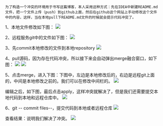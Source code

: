     为了构造一个冲突的环境用于书写这篇博客，本人采用这种方式：先在IDEA中新建README.md文件，把一个文件上传（push）到github上面，然后在github这个网站上手动修改这个文件中的内容，这样，当在本地pull下README.md文件的时候就会提示代码冲突了。

1、本地文件修改如下图：
    ![](http://img.blog.csdn.net/20160822160436245?watermark/2/text/aHR0cDovL2Jsb2cuY3Nkbi5uZXQv/font/5a6L5L2T/fontsize/400/fill/I0JBQkFCMA==/dissolve/70/gravity/Center)

2、远程服务git中的文件如下图：
    ![](http://img.blog.csdn.net/20160822160440757?watermark/2/text/aHR0cDovL2Jsb2cuY3Nkbi5uZXQv/font/5a6L5L2T/fontsize/400/fill/I0JBQkFCMA==/dissolve/70/gravity/Center)

3、先commit本地修改的文件到本地repository
    ![](http://img.blog.csdn.net/20160822160444339?watermark/2/text/aHR0cDovL2Jsb2cuY3Nkbi5uZXQv/font/5a6L5L2T/fontsize/400/fill/I0JBQkFCMA==/dissolve/70/gravity/Center)

4、pull源码，因为存在代码冲突，所以接下来会自动弹出merge融合窗口，如下图：
    ![](http://img.blog.csdn.net/20160822160449448?watermark/2/text/aHR0cDovL2Jsb2cuY3Nkbi5uZXQv/font/5a6L5L2T/fontsize/400/fill/I0JBQkFCMA==/dissolve/70/gravity/Center)
    ![](http://img.blog.csdn.net/20160822160452901?watermark/2/text/aHR0cDovL2Jsb2cuY3Nkbi5uZXQv/font/5a6L5L2T/fontsize/400/fill/I0JBQkFCMA==/dissolve/70/gravity/Center)

5、点击merge，进入下图：下图中，左边是本地修改后的，右边是远程git上面的，中间是本地修改之前的。我们可以在修改中间栏的。
    ![](http://img.blog.csdn.net/20160822160458023?watermark/2/text/aHR0cDovL2Jsb2cuY3Nkbi5uZXQv/font/5a6L5L2T/fontsize/400/fill/I0JBQkFCMA==/dissolve/70/gravity/Center)

编辑之后，如下图，最后点击apply，这样冲突就解决了，但是我们还需要提交本地代码到本地和远程仓库中。
    ![](http://img.blog.csdn.net/20160822160501151?watermark/2/text/aHR0cDovL2Jsb2cuY3Nkbi5uZXQv/font/5a6L5L2T/fontsize/400/fill/I0JBQkFCMA==/dissolve/70/gravity/Center)

6、git -- commit files--，提交代码到本地或者远程仓库
    ![](http://img.blog.csdn.net/20160822160506710?watermark/2/text/aHR0cDovL2Jsb2cuY3Nkbi5uZXQv/font/5a6L5L2T/fontsize/400/fill/I0JBQkFCMA==/dissolve/70/gravity/Center)

查看结果：说明我们解决了冲突。
    ![](http://img.blog.csdn.net/20160822161632413?watermark/2/text/aHR0cDovL2Jsb2cuY3Nkbi5uZXQv/font/5a6L5L2T/fontsize/400/fill/I0JBQkFCMA==/dissolve/70/gravity/Center)